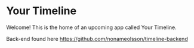 # Your Timeline

Welcome! This is the home of an upcoming app called Your Timeline. 

Back-end found here https://github.com/nonameolsson/timeline-backend
